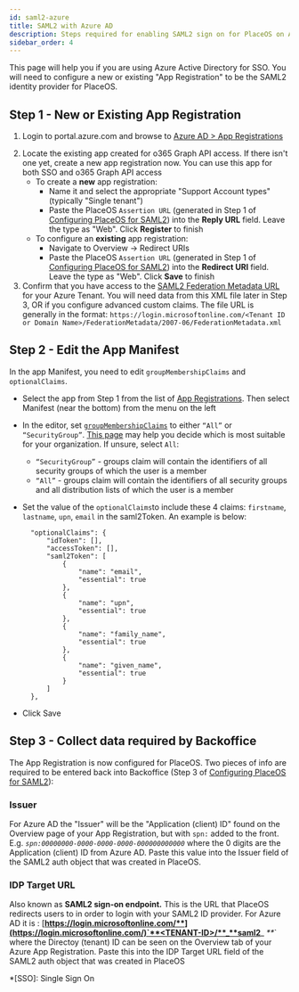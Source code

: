 ```yaml
---
id: saml2-azure
title: SAML2 with Azure AD
description: Steps required for enabling SAML2 sign on for PlaceOS on Azure AD
sidebar_order: 4
---
```


This page will help you if you are using Azure Active Directory for SSO.
You will need to configure a new or existing "App Registration" to be the SAML2 identity provider for PlaceOS.

## Step 1 - New or Existing App Registration

1. Login to portal.azure.com and browse to [Azure AD > App Registrations](https://portal.azure.com/#blade/Microsoft_AAD_IAM/ActiveDirectoryMenuBlade/RegisteredApps)
<!-- link internally to microsoft 365 setup page -->
2. Locate the existing app created for o365 Graph API access. 
If there isn't one yet, create a new app registration now.
You can use this app for both SSO and o365 Graph API access
   - To create a **new** app registration:
     - Name it and select the appropriate "Support Account types" (typically "Single tenant")
     - Paste the PlaceOS `Assertion URL` (generated in Step 1 of [Configuring PlaceOS for SAML2](configure-saml.md)) into the **Reply URL** field. 
    Leave the type as "Web". 
    Click **Register** to finish
   - To configure an **existing** app registration:
     - Navigate to Overview -> Redirect URIs
     - Paste the PlaceOS `Assertion URL` (generated in Step 1 of [Configuring PlaceOS for SAML2](configure-saml.md)) into the **Redirect URI** field.
     Leave the type as "Web". 
     Click **Save** to finish
3. Confirm that you have access to the [SAML2 Federation Metadata URL](https://docs.microsoft.com/en-us/azure/active-directory/azuread-dev/azure-ad-federation-metadata) for your Azure Tenant. 
You will need data from this XML file later in Step 3, OR if you configure advanced custom claims. 
The file URL is generally in the format:
    `https://login.microsoftonline.com/<Tenant ID or Domain Name>/FederationMetadata/2007-06/FederationMetadata.xml`

## Step 2 - Edit the App Manifest

In the app Manifest, you need to edit `groupMembershipClaims` and `optionalClaims`. 

- Select the app from Step 1 from the list of [App Registrations](https://portal.azure.com/#blade/Microsoft_AAD_IAM/ActiveDirectoryMenuBlade/RegisteredApps).
Then select Manifest (near the bottom) from the menu on the left
- In the editor, set [`groupMembershipClaims`](https://docs.microsoft.com/en-us/azure/active-directory/develop/active-directory-optional-claims#configuring-group-optional-claims) to either `“All”` or `“SecurityGroup”`.
[This page](https://blogs.msdn.microsoft.com/waws/2017/03/13/azure-app-service-authentication-aad-groups/) may help you decide which is most suitable for your organization. 
If unsure, select `All`:
  - `“SecurityGroup”` - groups claim will contain the identifiers of all security groups of which the user is a member
  - `“All”` - groups claim will contain the identifiers of all security groups and all distribution lists of which the user is a member
- Set the value of the `optionalClaims`to include these 4 claims: `firstname`, `lastname`, `upn`, `email` in the saml2Token. 
An example is below:

  ```text
    "optionalClaims": {
        "idToken": [],
        "accessToken": [],
        "saml2Token": [
            {
                "name": "email",
                "essential": true
            },
            {
                "name": "upn",
                "essential": true
            },
            {
                "name": "family_name",
                "essential": true
            },
            {
                "name": "given_name",
                "essential": true
            }
        ]
    },
  ```

- Click Save

## Step 3 - Collect data required by Backoffice

The App Registration is now configured for PlaceOS. 
Two pieces of info are required to be entered back into Backoffice (Step 3 of [Configuring PlaceOS for SAML2](https://github.com/acaengine/docs/tree/290606a3bdbee7adcb62f37e2da8c19d25352b53/deployment/single-sign-on/configuring-Engine-for-saml2.md)):

### **Issuer**

For Azure AD the "Issuer" will be the "Application (client) ID" found on the Overview page of your App Registration, but with `spn:` added to the front. 
E.g. _`spn:00000000-0000-0000-0000-000000000000`_ where the 0 digits are the Application (client) ID from Azure AD. Paste this value into the Issuer field of the SAML2 auth object that was created in PlaceOS.

### **IDP Target URL**

Also known as **SAML2 sign-on endpoint.** This is the URL that PlaceOS redirects users to in order to login with your SAML2 ID provider. 
For Azure AD it is : [**https://login.microsoftonline.com/**](https://login.microsoftonline.com/)`**<TENANT-ID>/**_**saml2**_ _\*\*_` where the Directoy (tenant) ID can be seen on the Overview tab of your Azure App Registration. 
Paste this into the IDP Target URL field of the SAML2 auth object that was created in PlaceOS


*[SSO]: Single Sign On